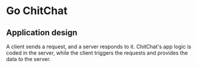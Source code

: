 # Go ChitChat

## Application design

A client sends a request, and a server responds to it. ChitChat's app logic is coded in the server, while the client triggers the requests and provides the data to the server.